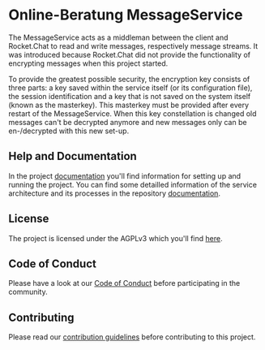 # Online-Beratung MessageService

The MessageService acts as a middleman between the client and Rocket.Chat to read and write messages, respectively message streams.
It was introduced because Rocket.Chat did not provide the functionality of encrypting messages when this project started.

To provide the greatest possible security, the encryption key consists of three parts: a key saved within the service itself (or its configuration file), the session identification and a key that is not saved on the system itself (known as the masterkey). This masterkey must be provided after every restart of the MessageService. When this key constellation is changed old messages can't be decrypted anymore and new messages only can be en-/decrypted with this new set-up.

## Help and Documentation
In the project [documentation](https://onlinebertung.github.io/documentation/docs/setup/setup-backend) you'll find information for setting up and running the project.
You can find some detailled information of the service architecture and its processes in the repository [documentation](https://github.com/Onlineberatung/onlineBeratung-messageService/tree/master/documentation).

## License
The project is licensed under the AGPLv3 which you'll find [here](https://github.com/Onlineberatung/onlineBeratung-messageService/blob/master/LICENSE).

## Code of Conduct
Please have a look at our [Code of Conduct](https://github.com/Onlineberatung/.github/blob/master/CODE_OF_CONDUCT.md) before participating in the community.

## Contributing
Please read our [contribution guidelines](https://github.com/Onlineberatung/.github/blob/master/CONTRIBUTING.md) before contributing to this project.
